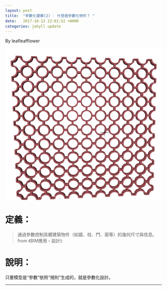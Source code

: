 ```yaml
---
layout: post
title:  "參數化建模(2) - 什麼是參數化物件？ "
date:   2017-10-12 22:01:52 +0000
categories: jekyll update
---
```

By leafleafflower  

![parametric design](/assets/ArchiCAD/SchoolGrille.jpg)

    

# 定義：
> 通過參數控制具體建築物件（如牆、柱、門、窗等）的幾何尺寸與信息。
from 《BIM應用・設計》  

# 說明：
只要模型是“參數”依照“規則”生成的，就是參數化設計。









-------------------------------------------------------  

[帶路雞Pro-App-Store]: https://appsto.re/tw/kp-Sfb.i
[帶路雞-App-Store]: https://appsto.re/tw/amD6eb.i

